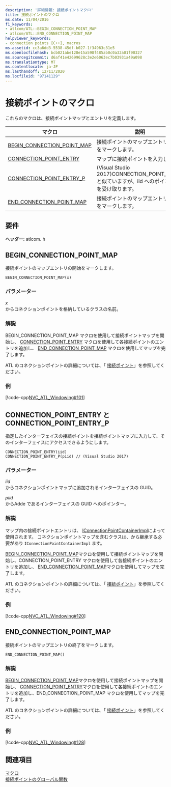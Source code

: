```yaml
---
description: '詳細情報: 接続ポイントマクロ'
title: 接続ポイントのマクロ
ms.date: 11/04/2016
f1_keywords:
- atlcom/ATL::BEGIN_CONNECTION_POINT_MAP
- atlcom/ATL::END_CONNECTION_POINT_MAP
helpviewer_keywords:
- connection points [C++], macros
ms.assetid: cc3a6dd3-5538-45df-b027-1f34963c31e5
ms.openlocfilehash: bcb021abe128e15a598f485ab0c0a32a01f90327
ms.sourcegitcommit: d6af41e42699628c3e2e6063ec7b03931a49a098
ms.translationtype: MT
ms.contentlocale: ja-JP
ms.lasthandoff: 12/11/2020
ms.locfileid: "97141129"
---
```

# <a name="connection-point-macros"></a>接続ポイントのマクロ

これらのマクロは、接続ポイントマップとエントリを定義します。

|マクロ|説明|
|-|-|
|[BEGIN_CONNECTION_POINT_MAP](#begin_connection_point_map)|接続ポイントのマップエントリの開始をマークします。|
|[CONNECTION_POINT_ENTRY](#connection_point_entry)|マップに接続ポイントを入力します。|
|[CONNECTION_POINT_ENTRY_P](#connection_point_entry)| (Visual Studio 2017)CONNECTION_POINT_ENTRY と似ていますが、iid へのポインターを受け取ります。|
|[END_CONNECTION_POINT_MAP](#end_connection_point_map)|接続ポイントのマップエントリの終了をマークします。|

## <a name="requirements"></a>要件

**ヘッダー:** atlcom. h

## <a name="begin_connection_point_map"></a><a name="begin_connection_point_map"></a> BEGIN_CONNECTION_POINT_MAP

接続ポイントのマップエントリの開始をマークします。

```
BEGIN_CONNECTION_POINT_MAP(x)
```

### <a name="parameters"></a>パラメーター

*x*<br/>
からコネクションポイントを格納しているクラスの名前。

### <a name="remarks"></a>解説

BEGIN_CONNECTION_POINT_MAP マクロを使用して接続ポイントマップを開始し、 [CONNECTION_POINT_ENTRY](#connection_point_entry) マクロを使用して各接続ポイントのエントリを追加し、 [END_CONNECTION_POINT_MAP](#end_connection_point_map) マクロを使用してマップを完了します。

ATL のコネクションポイントの詳細については、「 [接続ポイント](../../atl/atl-connection-points.md)」を参照してください。

### <a name="example"></a>例

[!code-cpp[NVC_ATL_Windowing#101](../../atl/codesnippet/cpp/connection-point-macros_1.h)]

## <a name="connection_point_entry-and-connection_point_entry_p"></a><a name="connection_point_entry"></a> CONNECTION_POINT_ENTRY と CONNECTION_POINT_ENTRY_P

指定したインターフェイスの接続ポイントを接続ポイントマップに入力して、そのインターフェイスにアクセスできるようにします。

```
CONNECTION_POINT_ENTRY(iid)
CONNECTION_POINT_ENTRY_P(piid) // (Visual Studio 2017)
```

### <a name="parameters"></a>パラメーター

*iid*<br/>
からコネクションポイントマップに追加されるインターフェイスの GUID。

*piid*<br/>
からAdde であるインターフェイスの GUID へのポインター。

### <a name="remarks"></a>解説

マップ内の接続ポイントエントリは、 [IConnectionPointContainerImpl](../../atl/reference/iconnectionpointcontainerimpl-class.md)によって使用されます。 コネクションポイントマップを含むクラスは、から継承する必要があり `IConnectionPointContainerImpl` ます。

[BEGIN_CONNECTION_POINT_MAP](#begin_connection_point_map)マクロを使用して接続ポイントマップを開始し、CONNECTION_POINT_ENTRY マクロを使用して各接続ポイントのエントリを追加し、 [END_CONNECTION_POINT_MAP](#end_connection_point_map)マクロを使用してマップを完了します。

ATL のコネクションポイントの詳細については、「 [接続ポイント](../../atl/atl-connection-points.md)」を参照してください。

### <a name="example"></a>例

[!code-cpp[NVC_ATL_Windowing#120](../../atl/codesnippet/cpp/connection-point-macros_2.h)]

## <a name="end_connection_point_map"></a><a name="end_connection_point_map"></a> END_CONNECTION_POINT_MAP

接続ポイントのマップエントリの終了をマークします。

```
END_CONNECTION_POINT_MAP()
```

### <a name="remarks"></a>解説

[BEGIN_CONNECTION_POINT_MAP](#begin_connection_point_map)マクロを使用して接続ポイントマップを開始し、 [CONNECTION_POINT_ENTRY](#connection_point_entry)マクロを使用して各接続ポイントのエントリを追加し、END_CONNECTION_POINT_MAP マクロを使用してマップを完了します。

ATL のコネクションポイントの詳細については、「 [接続ポイント](../../atl/atl-connection-points.md)」を参照してください。

### <a name="example"></a>例

[!code-cpp[NVC_ATL_Windowing#128](../../atl/codesnippet/cpp/connection-point-macros_3.h)]

## <a name="see-also"></a>関連項目

[マクロ](../../atl/reference/atl-macros.md)<br/>
[接続ポイントのグローバル関数](../../atl/reference/connection-point-global-functions.md)
